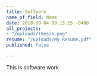```yaml
---
title: Software
name_of_field: Name
date: 2018-09-04 09:13:15 -0400
all_projects:
- "/uploads/thesis.png"
resume: "/uploads/My Resume.pdf"
published: false

---
```

This is software work